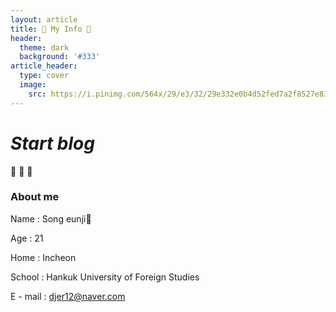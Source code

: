 ```yaml
---
layout: article
title: 🎠 My Info 🎠
header:
  theme: dark
  background: '#333'
article_header:
  type: cover
  image:
    src: https://i.pinimg.com/564x/29/e3/32/29e332e0b4d52fed7a2f8527e83ca8c6.jpg
---
```


# *Start blog*
:ghost: :ghost: :ghost:

### About me  

Name : Song eunji👑

Age : 21  

Home : Incheon  

School : Hankuk University of Foreign Studies  

E - mail : djer12@naver.com

